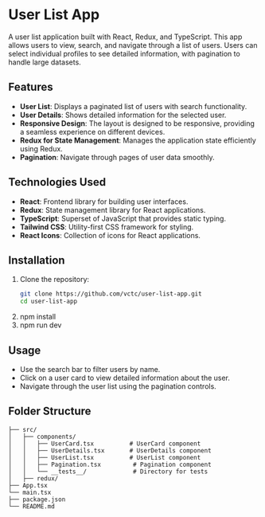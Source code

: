 # User List App

A user list application built with React, Redux, and TypeScript. This app allows users to view, search, and navigate through a list of users. Users can select individual profiles to see detailed information, with pagination to handle large datasets.

## Features

- **User List**: Displays a paginated list of users with search functionality.
- **User Details**: Shows detailed information for the selected user.
- **Responsive Design**: The layout is designed to be responsive, providing a seamless experience on different devices.
- **Redux for State Management**: Manages the application state efficiently using Redux.
- **Pagination**: Navigate through pages of user data smoothly.

## Technologies Used

- **React**: Frontend library for building user interfaces.
- **Redux**: State management library for React applications.
- **TypeScript**: Superset of JavaScript that provides static typing.
- **Tailwind CSS**: Utility-first CSS framework for styling.
- **React Icons**: Collection of icons for React applications.

## Installation

1. Clone the repository:
   ```bash
   git clone https://github.com/vctc/user-list-app.git
   cd user-list-app
   ```
2. npm install
3. npm run dev

## Usage

- Use the search bar to filter users by name.
- Click on a user card to view detailed information about the user.
- Navigate through the user list using the pagination controls.

## Folder Structure

```user-list-app/
├── src/
│   ├── components/
│   │   ├── UserCard.tsx          # UserCard component
│   │   ├── UserDetails.tsx       # UserDetails component
│   │   ├── UserList.tsx          # UserList component
│   │   ├── Pagination.tsx         # Pagination component
│   │   └── __tests__/             # Directory for tests
│   ├── redux/
├── App.tsx
└── main.tsx
├── package.json
└── README.md
```
